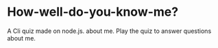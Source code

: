 # How-well-do-you-know-me?
A Cli quiz made on node.js. about me. Play the quiz to answer questions about me.
